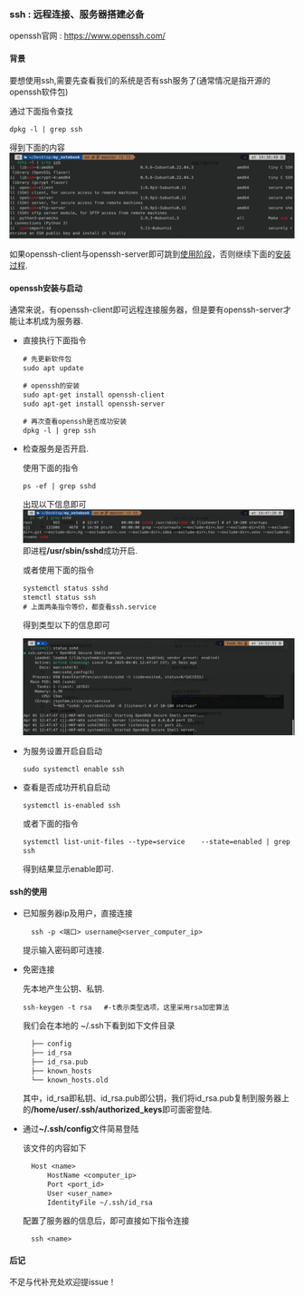 ### ssh : 远程连接、服务器搭建必备

openssh官网 : https://www.openssh.com/

#### 背景

要想使用ssh,需要先查看我们的系统是否有ssh服务了(通常情况是指开源的openssh软件包)  

通过下面指令查找

```shell
dpkg -l | grep ssh
```

得到下面的内容
![查找openssh](images/a.png)

如果openssh-client与openssh-server即可跳到[使用阶段](#ssh_use)，否则继续下面的[安装过程](#ssh_install).

#### openssh安装与启动

<span id="ssh_install"></span>

通常来说，有openssh-client即可远程连接服务器，但是要有openssh-server才能让本机成为服务器.

- 直接执行下面指令

    ```shell
    # 先更新软件包
    sudo apt update
    ```

    ```shell
    # openssh的安装
    sudo apt-get install openssh-client
    sudo apt-get install openssh-server
    ```

    ```shell
    # 再次查看openssh是否成功安装
    dpkg -l | grep ssh
    ```

- 检查服务是否开启.

    使用下面的指令

    ```shell
    ps -ef | grep sshd
    ```

    出现以下信息即可
    ![](images/b.png)
    即进程<strong>/usr/sbin/sshd</strong>成功开启.

    或者使用下面的指令

    ```shell
    systemctl status sshd 
    stemctl status ssh
    # 上面两条指令等价，都查看ssh.service
    ```

    得到类型以下的信息即可

    ![](images/c.png)

- 为服务设置开启自启动

    ```shell
    sudo systemctl enable ssh
    ```

- 查看是否成功开机自启动

    ```shell
    systemctl is-enabled ssh
    ```

    或者下面的指令

    ```shell
    systemctl list-unit-files --type=service    --state=enabled | grep ssh 
    ```

    得到结果显示enable即可.


#### ssh的使用

<span id="ssh_use"></span>

- 已知服务器ip及用户，直接连接
  
  ```shell
    ssh -p <端口> username@<server_computer_ip> 
  ```

  提示输入密码即可连接.  

- 免密连接
  
  先本地产生公钥、私钥.

  ```shell
  ssh-keygen -t rsa   #-t表示类型选项，这里采用rsa加密算法
  ```

  我们会在本地的 ~/.ssh下看到如下文件目录

  ```shell
    ├── config
    ├── id_rsa
    ├── id_rsa.pub
    ├── known_hosts
    └── known_hosts.old
  ```
  其中，id_rsa即私钥、id_rsa.pub即公钥，我们将id_rsa.pub复制到服务器上的<strong>/home/user/.ssh/authorized_keys</strong>即可面密登陆.
  <br/>

- 通过<strong>~/.ssh/config</strong>文件简易登陆
    
    该文件的内容如下

  ```shell
    Host <name>
	    HostName <computer_ip>
	    Port <port_id>
	    User <user_name>
        IdentityFile ~/.ssh/id_rsa
  ```

  配置了服务器的信息后，即可直接如下指令连接

  ```shell
    ssh <name>
  ```

#### 后记

不足与代补充处欢迎提issue！
